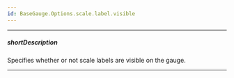 ```yaml
---
id: BaseGauge.Options.scale.label.visible
---
```

---
##### shortDescription
Specifies whether or not scale labels are visible on the gauge.

---

